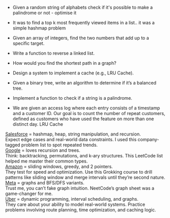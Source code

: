 - Given a random string of alphabets check if it's possible to make a palindrome or not - optimise it 
- It was to find a top k most frequently viewed items in a list.. it was a simple hashmap problem
- Given an array of integers, find the two numbers that add up to a specific target.
- Write a function to reverse a linked list.
- How would you find the shortest path in a graph?
- Design a system to implement a cache (e.g., LRU Cache).
- Given a binary tree, write an algorithm to determine if it’s a balanced tree.
- Implement a function to check if a string is a palindrome.

- We are given an access log where each entry consists of a timestamp and a customer ID. Our goal is to count the number of repeat customers, defined as customers who have used the feature on more than one distinct day.
LRU Cache 

[Salesforce](https://www.linkedin.com/company/salesforce/) = hashmap, heap, string manipulation, and recursion.  
Expect edge cases and real-world data constraints. I used this company-tagged problem list to spot repeated trends.  
[Google](https://www.linkedin.com/company/google/) = loves recursion and trees.  
Think: backtracking, permutations, and k-ary structures. This LeetCode list helped me master their common types.  
[Amazon](https://www.linkedin.com/company/amazon/) = sliding windows, greedy, and 2 pointers.  
They test for speed and optimization. Use this Grokking course to drill patterns like sliding window and merge intervals until they’re second nature.  
[Meta](https://www.linkedin.com/company/meta/) = graphs and BFS/DFS variants.  
Trust me, you can’t fake graph intuition. NeetCode’s graph sheet was a game-changer for me.  
[Uber](https://www.linkedin.com/company/uber-com/) = dynamic programming, interval scheduling, and graphs.  
They care about your ability to model real-world systems. Practice problems involving route planning, time optimization, and caching logic.
